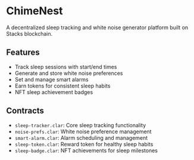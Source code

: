 # ChimeNest
A decentralized sleep tracking and white noise generator platform built on Stacks blockchain.

## Features
- Track sleep sessions with start/end times
- Generate and store white noise preferences 
- Set and manage smart alarms
- Earn tokens for consistent sleep habits
- NFT sleep achievement badges

## Contracts
- `sleep-tracker.clar`: Core sleep tracking functionality
- `noise-prefs.clar`: White noise preference management
- `smart-alarm.clar`: Alarm scheduling and management
- `sleep-token.clar`: Reward token for healthy sleep habits
- `sleep-badge.clar`: NFT achievements for sleep milestones

